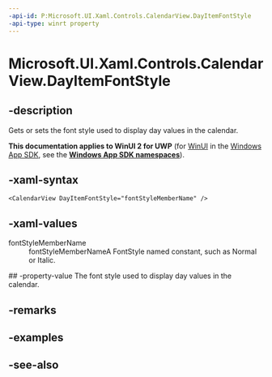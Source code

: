```yaml
---
-api-id: P:Microsoft.UI.Xaml.Controls.CalendarView.DayItemFontStyle
-api-type: winrt property
---
```


<!-- Property syntax
public Windows.UI.Text.FontStyle DayItemFontStyle { get;  set; }
-->

# Microsoft.UI.Xaml.Controls.CalendarView.DayItemFontStyle

## -description
Gets or sets the font style used to display day values in the calendar.

**This documentation applies to WinUI 2 for UWP** (for [WinUI](/windows/apps/winui/winui3/) in the [Windows App SDK](/windows/apps/windows-app-sdk/), see the **[Windows App SDK namespaces](/windows/windows-app-sdk/api/winrt/)**).

## -xaml-syntax
```xaml
<CalendarView DayItemFontStyle="fontStyleMemberName" />
```


## -xaml-values
<dl><dt>fontStyleMemberName</dt><dd>fontStyleMemberNameA FontStyle named constant, such as Normal or Italic.</dd>
</dl>
## -property-value
The font style used to display day values in the calendar.

## -remarks

## -examples

## -see-also

